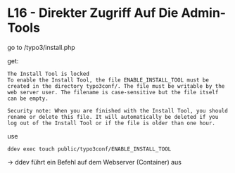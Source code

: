 # L16 - Direkter Zugriff Auf Die Admin-Tools

go to /typo3/install.php

get:

```
The Install Tool is locked
To enable the Install Tool, the file ENABLE_INSTALL_TOOL must be created in the directory typo3conf/. The file must be writable by the web server user. The filename is case-sensitive but the file itself can be empty.

Security note: When you are finished with the Install Tool, you should rename or delete this file. It will automatically be deleted if you log out of the Install Tool or if the file is older than one hour.

```

use

```ddev exec touch public/typo3conf/ENABLE_INSTALL_TOOL```

-> ddev führt ein Befehl auf dem Webserver (Container) aus
